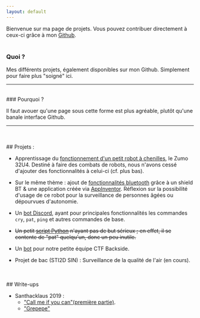 ```yaml
---
layout: default
---
```


Bienvenue sur ma page de projets. Vous pouvez contribuer directement à ceux-ci grâce à mon [Github](https://github.com/heichou2210).
<br/>
<br/>
### Quoi ?

Mes différents projets, également disponibles sur mon Github. Simplement pour faire plus "soigné" ici.

*  *  *
<br/>
### Pourquoi ?

Il faut avouer qu'une page sous cette forme est plus agréable, plutôt qu'une banale interface Github.

* * *
<br/>
<br/>
## Projets :

- Apprentissage du [fonctionnement d'un petit robot à chenilles](https://github.com/heichou2210/zumo32u4/tree/master/first_tests), le Zumo 32U4.
Destiné à faire des combats de robots, nous n'avons cessé d'ajouter des fonctionnalités à celui-ci (cf. plus bas).

- Sur le même thème : ajout de [fonctionnalités bluetooth](https://github.com/heichou2210/zumo32u4/tree/master/bluetooth) grâce à un shield BT & une application créée via [AppInventor](https://appinventor.mit.edu). Réflexion sur la possibilité d'usage de ce robot pour la surveillance de personnes âgées ou dépourvues d'autonomie.

- Un [bot Discord](https://github.com/heichou2210/fumikobot), ayant pour principales fonctionnalités les commandes `cry`, `pat`, `ping` et autres commandes de base.

- ~~Un petit [script Python](https://github.com/heichou2210/Headpats) n'ayant pas de but sérieux ; en effet, il se contente de "pat" quelqu'un, donc un peu inutile.~~

- Un [bot](https://github.com/heichou2210/Rebirth_bot) pour notre petite équipe CTF Backside.

- Projet de bac (STI2D SIN) : Surveillance de la qualité de l'air (en cours).
<br/>
<br/>
## Write-ups

- Santhacklaus 2019 :
  - <a href="ctf/Santhacklaus/CMIYC/callme">"Call me if you can"(première partie)</a>.<br/>
  - <a href="ctf/Santhacklaus/Grepepe/grepepe">"Grepepe"<a/><br/>
<br/>
<br/>
<br/>
